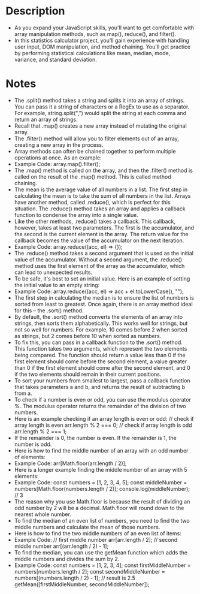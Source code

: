 # Description

- As you expand your JavaScript skills, you'll want to get comfortable with array manipulation methods, such as map(), reduce(), and filter().
- In this statistics calculator project, you'll gain experience with handling user input, DOM manipulation, and method chaining. You'll get practice by performing statistical calculations like mean, median, mode, variance, and standard deviation.

# Notes

- The .split() method takes a string and splits it into an array of strings. You can pass it a string of characters or a RegEx to use as a separator. For example, string.split(",") would split the string at each comma and return an array of strings.
- Recall that .map() creates a new array instead of mutating the original array.
- The .filter() method will allow you to filter elements out of an array, creating a new array in the process.
- Array methods can often be chained together to perform multiple operations at once. As an example:
- Example Code: array.map().filter();
- The .map() method is called on the array, and then the .filter() method is called on the result of the .map() method. This is called method chaining.
- The mean is the average value of all numbers in a list. The first step in calculating the mean is to take the sum of all numbers in the list. Arrays have another method, called .reduce(), which is perfect for this situation. The .reduce() method takes an array and applies a callback function to condense the array into a single value.
- Like the other methods, .reduce() takes a callback. This callback, however, takes at least two parameters. The first is the accumulator, and the second is the current element in the array. The return value for the callback becomes the value of the accumulator on the next iteration.
- Example Code: array.reduce((acc, el) => {});
- The .reduce() method takes a second argument that is used as the initial value of the accumulator. Without a second argument, the .reduce() method uses the first element of the array as the accumulator, which can lead to unexpected results.
- To be safe, it's best to set an initial value. Here is an example of setting the initial value to an empty string:
- Example Code: array.reduce((acc, el) => acc + el.toLowerCase(), "");
- The first step in calculating the median is to ensure the list of numbers is sorted from least to greatest. Once again, there is an array method ideal for this – the .sort() method.
- By default, the .sort() method converts the elements of an array into strings, then sorts them alphabetically. This works well for strings, but not so well for numbers. For example, 10 comes before 2 when sorted as strings, but 2 comes before 10 when sorted as numbers.
- To fix this, you can pass in a callback function to the .sort() method. This function takes two arguments, which represent the two elements being compared. The function should return a value less than 0 if the first element should come before the second element, a value greater than 0 if the first element should come after the second element, and 0 if the two elements should remain in their current positions.
- To sort your numbers from smallest to largest, pass a callback function that takes parameters a and b, and returns the result of subtracting b from a.
- To check if a number is even or odd, you can use the modulus operator %. The modulus operator returns the remainder of the division of two numbers.
- Here is an example checking if an array length is even or odd:
  // check if array length is even
  arr.length % 2 === 0;
  // check if array length is odd
  arr.length % 2 === 1;
- If the remainder is 0, the number is even. If the remainder is 1, the number is odd.
- Here is how to find the middle number of an array with an odd number of elements:
- Example Code:
  arr[Math.floor(arr.length / 2)];
- Here is a longer example finding the middle number of an array with 5 elements:
- Example Code:
  const numbers = [1, 2, 3, 4, 5];
  const middleNumber = numbers[Math.floor(numbers.length / 2)];
  console.log(middleNumber); // 3
- The reason why you use Math.floor is because the result of dividing an odd number by 2 will be a decimal. Math.floor will round down to the nearest whole number.
- To find the median of an even list of numbers, you need to find the two middle numbers and calculate the mean of those numbers.
- Here is how to find the two middle numbers of an even list of items:
- Example Code:
  // first middle number
  arr[arr.length / 2];
  // second middle number
  arr[(arr.length / 2) - 1];
- To find the median, you can use the getMean function which adds the middle numbers and divides the sum by 2.
- Example Code:
  const numbers = [1, 2, 3, 4];
  const firstMiddleNumber = numbers[numbers.length / 2];
  const secondMiddleNumber = numbers[(numbers.length / 2) - 1];
  // result is 2.5
  getMean([firstMiddleNumber, secondMiddleNumber]);
